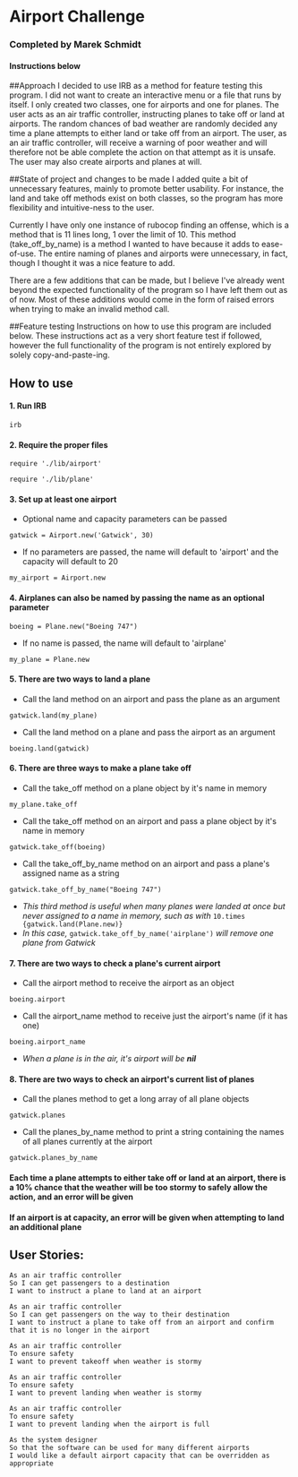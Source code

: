 # Airport Challenge

### Completed by Marek Schmidt
#### Instructions below

##Approach
I decided to use IRB as a method for feature testing this program. I did not want to create an interactive menu or a file that runs by itself. I only created two classes, one for airports and one for planes. The user acts as an air traffic controller, instructing planes to take off or land at airports. The random chances of bad weather are randomly decided any time a plane attempts to either land or take off from an airport. The user, as an air traffic controller, will receive a warning of poor weather and will therefore not be able complete the action on that attempt as it is unsafe. The user may also create airports and planes at will.

##State of project and changes to be made
I added quite a bit of unnecessary features, mainly to promote better usability. For instance, the land and take off methods exist on both classes, so the program has more flexibility and intuitive-ness to the user.

Currently I have only one instance of rubocop finding an offense, which is a method that is 11 lines long, 1 over the limit of 10. This method (take_off_by_name) is a method I wanted to have because it adds to ease-of-use. The entire naming of planes and airports were unnecessary, in fact, though I thought it was a nice feature to add.

There are a few additions that can be made, but I believe I've already went beyond the expected functionality of the program so I have left them out as of now. Most of these additions would come in the form of raised errors when trying to make an invalid method call.

##Feature testing
Instructions on how to use this program are included below. These instructions act as a very short feature test if followed, however the full functionality of the program is not entirely explored by solely copy-and-paste-ing.

## How to use

#### 1. Run IRB
```
irb
```

#### 2. Require the proper files
```
require './lib/airport'
```
```
require './lib/plane'
```

#### 3. Set up at least one airport  
  * Optional name and capacity parameters can be passed
  ```
  gatwick = Airport.new('Gatwick', 30)
  ```
  * If no parameters are passed, the name will default to 'airport' and the capacity will default to 20
  ```
  my_airport = Airport.new
  ```  

#### 4. Airplanes can also be named by passing the name as an optional parameter
  ```
  boeing = Plane.new("Boeing 747")
  ```  
  * If no name is passed, the name will default to 'airplane'
  ```
  my_plane = Plane.new
  ```

#### 5. There are two ways to land a plane  
  * Call the land method on an airport and pass the plane as an argument
  ```
  gatwick.land(my_plane)
  ```
  * Call the land method on a plane and pass the airport as an argument
  ```
  boeing.land(gatwick)
  ```

#### 6. There are three ways to make a plane take off  
  * Call the take_off method on a plane object by it's name in memory
  ```
  my_plane.take_off
  ```  
  * Call the take_off method on an airport and pass a plane object by it's name in memory
  ```
  gatwick.take_off(boeing)
  ```
  * Call the take_off_by_name method on an airport and pass a plane's assigned name as a string
  ```
  gatwick.take_off_by_name("Boeing 747")
  ```
  * _This third method is useful when many planes were landed at once but never assigned to a name in memory, such as with_ `10.times {gatwick.land(Plane.new)}`  
  * _In this case,_ `gatwick.take_off_by_name('airplane')` _will remove one plane from Gatwick_

#### 7. There are two ways to check a plane's current airport  
  * Call the airport method to receive the airport as an object
  ```
  boeing.airport
  ```  
  * Call the airport_name method to receive just the airport's name (if it has one)
  ```
  boeing.airport_name
  ```  
  * _When a plane is in the air, it's airport will be **nil**_  

#### 8. There are two ways to check an airport's current list of planes  
  * Call the planes method to get a long array of all plane objects
  ```
  gatwick.planes
  ```  
  * Call the planes_by_name method to print a string containing the names of all planes currently at the airport
  ```
  gatwick.planes_by_name
  ```

#### Each time a plane attempts to either take off or land at an airport, there is a 10% chance that the weather will be too stormy to safely allow the action, and an error will be given

#### If an airport is at capacity, an error will be given when attempting to land an additional plane

## User Stories:
```
As an air traffic controller
So I can get passengers to a destination
I want to instruct a plane to land at an airport
```
```
As an air traffic controller
So I can get passengers on the way to their destination
I want to instruct a plane to take off from an airport and confirm that it is no longer in the airport
```
```
As an air traffic controller
To ensure safety
I want to prevent takeoff when weather is stormy
```
```
As an air traffic controller
To ensure safety
I want to prevent landing when weather is stormy
```
```
As an air traffic controller
To ensure safety
I want to prevent landing when the airport is full
```
```
As the system designer
So that the software can be used for many different airports
I would like a default airport capacity that can be overridden as appropriate
```
